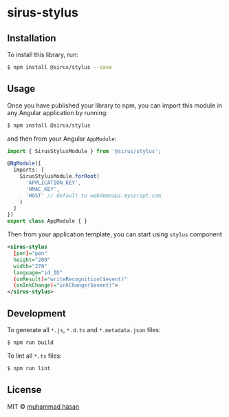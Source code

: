 # sirus-stylus

## Installation

To install this library, run:

```bash
$ npm install @sirus/stylus --save
```

## Usage

Once you have published your library to npm, you can import this module in any Angular application by running:

```bash
$ npm install @sirus/stylus
```

and then from your Angular `AppModule`:

```typescript
import { SirusStylusModule } from '@sirus/stylus';

@NgModule({
  imports: [
    SirusStylusModule.forRoot(
      'APPLICATION_KEY',
      'HMAC_KEY',
      'HOST' // default to webdemoapi.myscript.com
    )
  ]
})
export class AppModule { }
```

Then from your application template, you can start using `stylus` component

```xml
<sirus-stylus
  [pen]="pen" 
  height="200" 
  width="270" 
  language="id_ID" 
  (onResult)="writeRecognition($event)"
  (onInkChange)="inkChange($event)">
</sirus-stylus>
```

## Development

To generate all `*.js`, `*.d.ts` and `*.metadata.json` files:

```bash
$ npm run build
```

To lint all `*.ts` files:

```bash
$ npm run lint
```

## License

MIT © [muhammad hasan](mailto:hasan@lussa.net)

